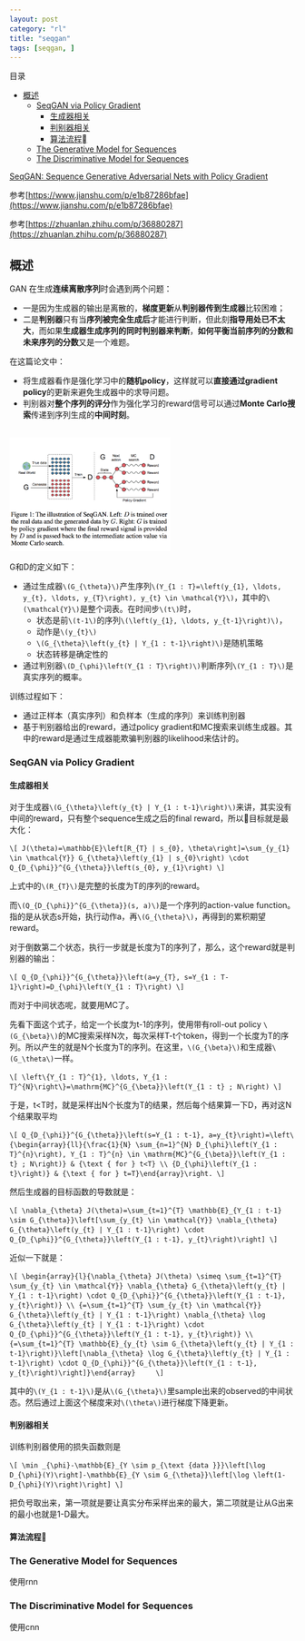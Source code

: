 ```yaml
---
layout: post
category: "rl"
title: "seqgan"
tags: [seqgan, ]
---
```


目录

<!-- TOC -->

- [概述](#概述)
    - [SeqGAN via Policy Gradient](#seqgan-via-policy-gradient)
        - [生成器相关](#生成器相关)
        - [判别器相关](#判别器相关)
        - [算法流程](#算法流程)
    - [The Generative Model for Sequences](#the-generative-model-for-sequences)
    - [The Discriminative Model for Sequences](#the-discriminative-model-for-sequences)

<!-- /TOC -->


[SeqGAN: Sequence Generative Adversarial Nets with Policy Gradient](https://arxiv.org/abs/1609.05473)

参考[https://www.jianshu.com/p/e1b87286bfae](https://www.jianshu.com/p/e1b87286bfae)

参考[https://zhuanlan.zhihu.com/p/36880287](https://zhuanlan.zhihu.com/p/36880287)

## 概述

GAN 在生成**连续离散序列**时会遇到两个问题：

+ 一是因为生成器的输出是离散的，**梯度更新**从**判别器传到生成器**比较困难；
+ 二是**判别器**只有当**序列被完全生成后**才能进行判断，但此刻**指导用处已不太大**，而如果**生成器生成序列的同时判别器来判断**，**如何平衡当前序列的分数和未来序列的分数**又是一个难题。

在这篇论文中：

+ 将生成器看作是强化学习中的**随机policy**，这样就可以**直接通过gradient policy**的更新来避免生成器中的求导问题。
+ 判别器对**整个序列的评分**作为强化学习的reward信号可以通过**Monte Carlo搜索**传递到序列生成的**中间时刻**。

<html>
<br/>
<img src='../assets/seqgan.png' style='max-height: 200px'/>
<br/>
</html>

G和D的定义如下：

+ 通过生成器`\(G_{\theta}\)`产生序列`\(Y_{1 : T}=\left(y_{1}, \ldots, y_{t}, \ldots, y_{T}\right), y_{t} \in \mathcal{Y}\)`，其中的`\(\mathcal{Y}\)`是整个词表。在时间步`\(t\)`时，
    + 状态是前`\(t-1\)`的序列`\(\left(y_{1}, \ldots, y_{t-1}\right)\)`，
    + 动作是`\(y_{t}\)`
    + `\(G_{\theta}\left(y_{t} | Y_{1 : t-1}\right)\)`是随机策略
    + 状态转移是确定性的
+ 通过判别器`\(D_{\phi}\left(Y_{1 : T}\right)\)`判断序列`\(Y_{1 : T}\)`是真实序列的概率。

训练过程如下：

+ 通过正样本（真实序列）和负样本（生成的序列）来训练判别器
+ 基于判别器给出的reward，通过policy gradient和MC搜索来训练生成器。其中的reward是通过生成器能欺骗判别器的likelihood来估计的。

### SeqGAN via Policy Gradient

#### 生成器相关

对于生成器`\(G_{\theta}\left(y_{t} | Y_{1 : t-1}\right)\)`来讲，其实没有中间的reward，只有整个sequence生成之后的final reward，所以目标就是最大化：

`\[
J(\theta)=\mathbb{E}\left[R_{T} | s_{0}, \theta\right]=\sum_{y_{1} \in \mathcal{Y}} G_{\theta}\left(y_{1} | s_{0}\right) \cdot Q_{D_{\phi}}^{G_{\theta}}\left(s_{0}, y_{1}\right)
\]`

上式中的`\(R_{T}\)`是完整的长度为T的序列的reward。

而`\(Q_{D_{\phi}}^{G_{\theta}}(s, a)\)`是一个序列的action-value function。指的是从状态s开始，执行动作a，再`\(G_{\theta}\)`，再得到的累积期望reward。

对于倒数第二个状态，执行一步就是长度为T的序列了，那么，这个reward就是判别器的输出：

`\[
Q_{D_{\phi}}^{G_{\theta}}\left(a=y_{T}, s=Y_{1 : T-1}\right)=D_{\phi}\left(Y_{1 : T}\right)
\]`

而对于中间状态呢，就要用MC了。

先看下面这个式子，给定一个长度为t-1的序列，使用带有roll-out policy `\(G_{\beta}\)`的MC搜索采样N次，每次采样T-t个token，得到一个长度为T的序列。所以产生的就是N个长度为T的序列。在这里，`\(G_{\beta}\)`和生成器`\(G_\theta\)`一样。

`\[
\left\{Y_{1 : T}^{1}, \ldots, Y_{1 : T}^{N}\right\}=\mathrm{MC}^{G_{\beta}}\left(Y_{1 : t} ; N\right)
\]`

于是，t<T时，就是采样出N个长度为T的结果，然后每个结果算一下D，再对这N个结果取平均

`\[
Q_{D_{\phi}}^{G_{\theta}}\left(s=Y_{1 : t-1}, a=y_{t}\right)=\left\{\begin{array}{ll}{\frac{1}{N} \sum_{n=1}^{N} D_{\phi}\left(Y_{1 : T}^{n}\right), Y_{1 : T}^{n} \in \mathrm{MC}^{G_{\beta}}\left(Y_{1 : t} ; N\right)} & {\text { for } t<T} \\ {D_{\phi}\left(Y_{1 : t}\right)} & {\text { for } t=T}\end{array}\right.
\]`

然后生成器的目标函数的导数就是：

`\[
\nabla_{\theta} J(\theta)=\sum_{t=1}^{T} \mathbb{E}_{Y_{1 : t-1} \sim G_{\theta}}\left[\sum_{y_{t} \in \mathcal{Y}} \nabla_{\theta} G_{\theta}\left(y_{t} | Y_{1 : t-1}\right) \cdot Q_{D_{\phi}}^{G_{\theta}}\left(Y_{1 : t-1}, y_{t}\right)\right]
\]`

近似一下就是：

`\[
\begin{array}{l}{\nabla_{\theta} J(\theta) \simeq \sum_{t=1}^{T} \sum_{y_{t} \in \mathcal{Y}} \nabla_{\theta} G_{\theta}\left(y_{t} | Y_{1 : t-1}\right) \cdot Q_{D_{\phi}}^{G_{\theta}}\left(Y_{1 : t-1}, y_{t}\right)} \\ {=\sum_{t=1}^{T} \sum_{y_{t} \in \mathcal{Y}} G_{\theta}\left(y_{t} | Y_{1 : t-1}\right) \nabla_{\theta} \log G_{\theta}\left(y_{t} | Y_{1 : t-1}\right) \cdot Q_{D_{\phi}}^{G_{\theta}}\left(Y_{1 : t-1}, y_{t}\right)} \\ {=\sum_{t=1}^{T} \mathbb{E}_{y_{t} \sim G_{\theta}\left(y_{t} | Y_{1 : t-1}\right)}\left[\nabla_{\theta} \log G_{\theta}\left(y_{t} | Y_{1 : t-1}\right) \cdot Q_{D_{\phi}}^{G_{\theta}}\left(Y_{1 : t-1}, y_{t}\right)\right]}\end{array}    
\]`

其中的`\(Y_{1 : t-1}\)`是从`\(G_{\theta}\)`里sample出来的observed的中间状态。然后通过上面这个梯度来对`\(\theta\)`进行梯度下降更新。

#### 判别器相关

训练判别器使用的损失函数则是

`\[
\min _{\phi}-\mathbb{E}_{Y \sim p_{\text {data }}}\left[\log D_{\phi}(Y)\right]-\mathbb{E}_{Y \sim G_{\theta}}\left[\log \left(1-D_{\phi}(Y)\right)\right]
\]`

把负号取出来，第一项就是要让真实分布采样出来的最大，第二项就是让从G出来的最小也就是1-D最大。

#### 算法流程



### The Generative Model for Sequences

使用rnn

### The Discriminative Model for Sequences

使用cnn
